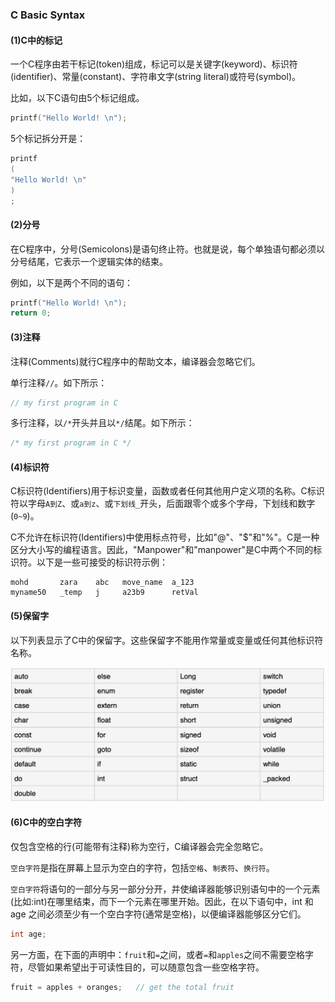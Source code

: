 ### C Basic Syntax

#### (1)C中的标记

一个C程序由若干标记(token)组成，标记可以是关键字(keyword)、标识符(identifier)、常量(constant)、字符串文字(string literal)或符号(symbol)。

比如，以下C语句由5个标记组成。

```c
printf("Hello World! \n");
```

5个标记拆分开是：

```c
printf
(
"Hello World! \n"
)
;
```

#### (2)分号

在C程序中，分号(Semicolons)是语句终止符。也就是说，每个单独语句都必须以分号结尾，它表示一个逻辑实体的结束。

例如，以下是两个不同的语句：

```c
printf("Hello World! \n");
return 0;
```

#### (3)注释

注释(Comments)就行C程序中的帮助文本，编译器会忽略它们。

单行注释`//`。如下所示：

```c
// my first program in C
```

多行注释，以`/*`开头并且以`*/`结尾。如下所示：

```c
/* my first program in C */
```

#### (4)标识符

C标识符(Identifiers)用于标识变量，函数或者任何其他用户定义项的名称。C标识符以字母`A到Z`、或`a到z`、或`下划线_`开头，后面跟零个或多个字母，下划线和数字(`0~9`)。

C不允许在标识符(Identifiers)中使用标点符号，比如"@"、"$"和"%"。C是一种区分大小写的编程语言。因此，"Manpower"和"manpower"是C中两个不同的标识符。以下是一些可接受的标识符示例：

```asciiarmor
mohd       zara    abc   move_name  a_123
myname50   _temp   j     a23b9      retVal
```

#### (5)保留字

以下列表显示了C中的保留字。这些保留字不能用作常量或变量或任何其他标识符名称。

![](img/2022-07-18-17-25-43.png)

#### (6)C中的空白字符

仅包含空格的行(可能带有注释)称为空行，C编译器会完全忽略它。

`空白字符`是指在屏幕上显示为空白的字符，包括`空格`、`制表符`、`换行符`。

`空白字符`将语句的一部分与另一部分分开，并使编译器能够识别语句中的一个元素(比如:int)在哪里结束，而下一个元素在哪里开始。因此，在以下语句中，int 和 age 之间必须至少有一个空白字符(通常是空格)，以便编译器能够区分它们。

```c
int age;
```

另一方面，在下面的声明中：`fruit`和`=`之间，或者`=`和`apples`之间不需要空格字符，尽管如果希望出于可读性目的，可以随意包含一些空格字符。

```c
fruit = apples + oranges;   // get the total fruit
```


